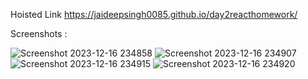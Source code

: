 Hoisted Link  https://jaideepsingh0085.github.io/day2reacthomework/

Screenshots :

![Screenshot 2023-12-16 234858](https://github.com/jaideepsingh0085/day2reacthomework/assets/128147644/e1717545-6837-4c61-ae15-1a71146a25d9)
![Screenshot 2023-12-16 234907](https://github.com/jaideepsingh0085/day2reacthomework/assets/128147644/f8c7fae8-8327-411e-9033-c35b099ae201)
![Screenshot 2023-12-16 234915](https://github.com/jaideepsingh0085/day2reacthomework/assets/128147644/fa19f747-1649-45ed-916a-d63da3e0916f)
![Screenshot 2023-12-16 234920](https://github.com/jaideepsingh0085/day2reacthomework/assets/128147644/4b78042d-f08c-47cb-a24c-65e07b848df2)
